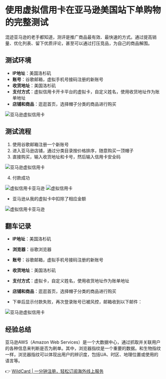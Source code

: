 # 使用虚拟信用卡在亚马逊美国站下单购物的完整测试

混迹亚马逊的老手都知道，测评是推广商品最有效、最快速的方式。通过提高销量、优化列表、留下优质评论，甚至可以通过打压竞品，为自己的商品解围。

## 测试环境

- **IP地址**：美国洛杉矶
- **账号**：谷歌邮箱，虚拟手机号接码注册的新账号
- **收货地址**：美国洛杉矶
- **支付方式**：虚拟信用卡开卡平台的虚拟卡，自定义姓名，使用收货地址作为账单地址
- **店铺和商品**：逛逛首页，选择帽子分类的商品进行购买

![亚马逊虚拟信用卡](https://bbtdd.com/img/9136013674406.webp)

## 测试流程

1. 使用谷歌邮箱注册一个新账号
2. 进入亚马逊店铺，通过分类目录按价格排序，随意购买一顶帽子
3. 直接购买，输入收货地址和卡号，然后输入信用卡安全码

![亚马逊虚拟信用卡](https://bbtdd.com/img/95583277.webp)

4. 付款成功

![虚拟信用卡亚马逊](https://bbtdd.com/img/35392695299.webp)
![虚拟信用卡](https://bbtdd.com/img/343343286.webp)

- 亚马逊从我的虚拟卡中扣除了相应金额

![虚拟信用卡亚马逊](https://bbtdd.com/img/2818624182.webp)

## 翻车记录

- **IP地址**：美国洛杉矶
- **浏览器**：谷歌浏览器
- **账号**：谷歌邮箱，虚拟手机号接码注册的新账号
- **收货地址**：美国洛杉矶
- **支付方式**：虚拟卡，自定义姓名，使用收货地址作为账单地址
- **店铺和商品**：逛逛首页，选择帽子分类的商品进行购买

- 下单后显示付款失败，再次登录账号已被风控，邮箱收到以下邮件：

![亚马逊虚拟信用卡](https://bbtdd.com/img/798453893.webp)

## 经验总结

亚马逊AWS（Amazon Web Services）是一个大数据中心，通过抓取并关联用户的各种信息来判断是否为刷单。其中，浏览器指纹是一个重要的数据。和生物指纹一样，浏览器指纹可以体现出用户的辨识度，包括UA、时区、地理位置或使用的语言等。

👉 [WildCard | 一分钟注册，轻松订阅海外线上服务](https://bbtdd.com/WildCard)